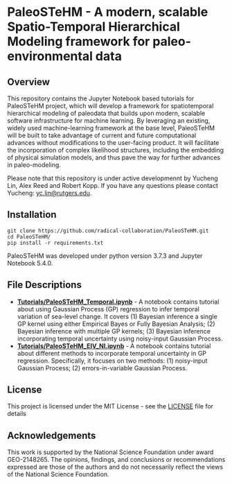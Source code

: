 # PaleoSTeHM - A modern, scalable Spatio-Temporal Hierarchical Modeling framework for paleo-environmental data

## Overview

This repository contains the Jupyter Notebook based tutorials for PaleoSTeHM project, which will develop a framework for spatiotemporal hierarchical modeling of paleodata that builds upon modern, scalable software infrastructure for machine learning. By leveraging an existing, widely used machine-learning framework at the base level, PaleoSTeHM will be built to take advantage of current and future computational advances without modifications to the user-facing product. It will facilitate the incorporation of complex likelihood structures, including the embedding of physical simulation models, and thus pave the way for further advances in paleo-modeling.

Please note that this repository is under active developmennt by Yucheng Lin, Alex Reed and Robert Kopp. If you have any questions please contact Yucheng: yc.lin@rutgers.edu. 

## Installation

```
git clone https://github.com/radical-collaboration/PaleoSTeHM.git
cd PaleoSTeHM/
pip install -r requirements.txt
```

PaleoSTeHM was developed under python version 3.7.3 and Jupyter Notebook 5.4.0. 

## File Descriptions
* **[Tutorials/PaleoSTeHM_Temporal.ipynb](Tutorials/PaleoSTeHM_Temporal.ipynb)** - A notebook contains tutorial about using Gaussian Process (GP) regression to infer temporal variation of sea-level change. It covers (1) Bayesian inference a single GP kernel using either Empirical Bayes or Fully Bayesian Analysis; (2) Bayesian inference with multiple GP kernels; (3) Bayesian inference incorporating temporal uncertainty using noisy-input Gaussian Process.   
* **[Tutorials/PaleoSTeHM_EIV_NI.ipynb](Tutorials/PaleoSTeHM_EIV_NI.ipynb)** - A notebook contains tutorial about different methods to incorporate temporal uncertainty in GP regression. Specifically, it focuses on two methods: (1) noisy-input Gaussian Process; (2) errors-in-variable Gaussian Process. 

## License

This project is licensed under the MIT License - see the [LICENSE](./LICENSE) file for details

## Acknowledgements

This work is supported by the National Science Foundation under award GEO-2148265. The opinions, findings, and conclusions or recommendations expressed are those of the authors and do not necessarily reflect the views of the National Science Foundation.
